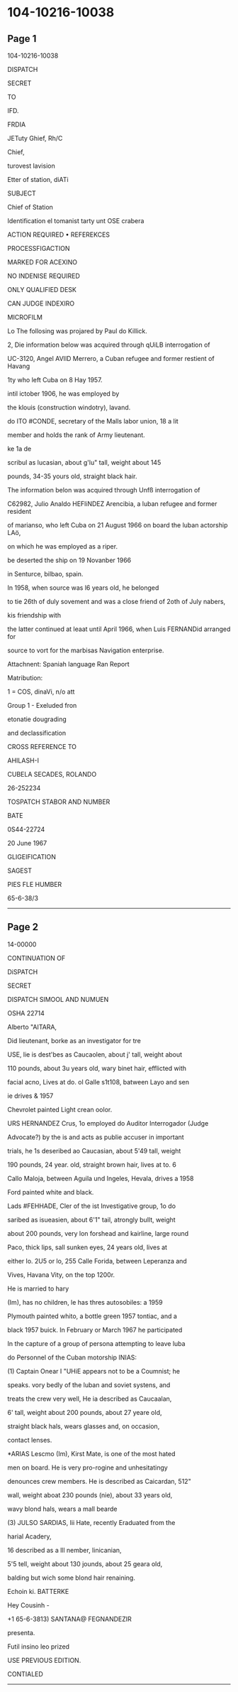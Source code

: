 # 104-10216-10038

## Page 1

104-10216-10038

DISPATCH

SECRET

TO

IFD.

FRDIA

JETuty Ghief, Rh/C

Chief,

turovest lavision

Etter of station, diATi

SUBJECT

Chief of Station

Identification el tomanist tarty unt OSE crabera

ACTION REQUIRED • REFEREKCES

PROCESSFIGACTION

MARKED FOR ACEXINO

NO INDENISE REQUIRED

ONLY QUALIFIED DESK

CAN JUDGE INDEXIRO

MICROFILM

Lo The follosing was projared by Paul do Killick.

2, Die information below was acquired through qUiLB interrogation of

UC-3120, Angel AVIlD Merrero, a Cuban refugee and former restient of Havang

1ty who left Cuba on 8 Hay 1957.

intil ictober 1906, he was employed by

the klouis (construction windotry), lavand.

do ITO #CONDE, secretary of the Malls labor union, 18 a lit

member and holds the rank of Army lieutenant.

ke 1a de

scribul as lucasian, about g'lu" tall, weight about 145

pounds, 34-35 yours old, straight black hair.

The information belon was acquired through Unfß interrogation of

C62982, Julio Analdo HEFliNDEZ Arencibia, a luban refugee and former resident

of marianso, who left Cuba on 21 August 1966 on board the luban actorship LAö,

on which he was employed as a riper.

be deserted the ship on 19 Novanber 1966

in Senturce, bilbao, spain.

In 1958, when source was l6 years old, he belonged

to tie 26th of duly sovement and was a close friend of 2oth of July nabers,

kis friendship with

the latter continued at leaat until April 1966, when Luis FERNANDid arranged for

source to vort for the marbisas Navigation enterprise.

Attachnent: Spaniah language Ran Report

Matribution:

1 = COS, dinaVi, n/o att

Group 1 - Exeluded fron

etonatie dougrading

and declassification

CROSS REFERENCE TO

AHILASH-I

CUBELA SECADES, ROLANDO

26-252234

TOSPATCH STABOR AND NUMBER

BATE

0S44-22724

20 June 1967

GLIGEIFICATION

SAGEST

PIES FLE HUMBER

65-6-38/3

---

## Page 2

14-00000

CONTINUATION OF

DiSPATCH

SECRET

DISPATCH SIMOOL AND NUMUEN

OSHA 22714

Alberto "AITARA,

Did lieutenant, borke as an investigator for tre

USE, lie is dest'bes as Caucaolen, about j' tall, weight about

110 pounds, about 3u years old, wary binet hair, efflicted with

facial acno, Lives at do. ol Galle s1t108, batween Layo and sen

ie drives & 1957

Chevrolet painted Light crean oolor.

URS HERNANDEZ Crus, 1o employed do Auditor Interrogador (Judge

Advocate?) by the is and acts as publie accuser in important

trials, he 1s deseribed ao Caucasian, about 5'49 tall, weight

190 pounds, 24 year. old, straight brown hair, lives at to. 6

Callo Maloja, between Aguila und Ingeles, Hevala, drives a 1958

Ford painted white and black.

Lads #FEHHADE, Cler of the ist Investigative group, 1o do

saribed as isueasien, about 6'1" tail, atrongly bullt, weight

about 200 pounds, very lon forshead and kairline, large round

Paco, thick lips, sall sunken eyes, 24 years old, lives at

either lo. 2U5 or lo, 255 Calle Forida, between Leperanza and

Vives, Havana Vity, on the top 1200r.

He is married to hary

(Im), has no children, le has thres autosobiles: a 1959

Plymouth painted whito, a bottle green 1957 tontiac, and a

black 1957 buick. In February or March 1967 he participated

In the capture of a group of persona attempting to leave luba

do Personnel of the Cuban motorship INIAS:

(1) Captain Onear I "UHiE appears not to be a Coumnist; he

speaks. vory bedly of the luban and soviet systens, and

treats the crew very well, He ia described as Caucaalan,

6' tall, weight about 200 pounds, about 27 yeare old,

straight black hals, wears glasses and, on occasion,

contact lenses.

*ARIAS Lescmo (Im), Kirst Mate, is one of the most hated

men on board. He is very pro-rogine and unhesitatingy

denounces crew members. He is described as Caicardan, 512"

wall, weight aboat 230 pounds (nie), about 33 years old,

wavy blond hals, wears a mall bearde

(3) JULSO SARDIAS, Iii Hate, recently Eraduated from the

harial Acadery,

16 described as a lll nember, linicanian,

5'5 tell, weight about 130 jounds, about 25 geara old,

balding but wich some blond hair renaining.

Echoin ki. BATTERKE

Hey Cousinh -

+1 65-6-3813) SANTANA@ FEGNANDEZIR

presenta.

Futil insino leo prized

USE PREVIOUS EDITION.

CONTIALED

---

